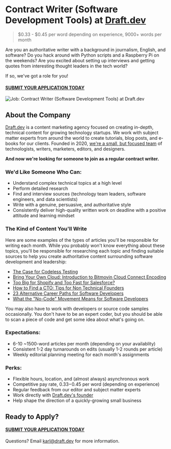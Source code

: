 # Contract Writer (Software Development Tools) at [Draft.dev](https://draft.dev/)
> $0.33 - $0.45 per word depending on experience, 9000+ words per month

Are you an authoritative writer with a background in journalism, English, and software? Do you hack around with Python scripts and a Raspberry Pi on the weekends? Are you excited about setting up interviews and getting quotes from interesting thought leaders in the tech world?

If so, we've got a role for you!

#### [SUBMIT YOUR APPLICATION TODAY](https://airtable.com/shrBouoDde7GyLtug)

![Job: Contract Writer (Software Development Tools) at Draft.dev](https://draft.dev/learn/assets/posts/img_0990.png)

## About the Company
[Draft.dev](https://draft.dev/) is a content marketing agency focused on creating in-depth, technical content for growing technology startups. We work with subject matter experts from around the world to create tutorials, blog posts, and e-books for our clients. Founded in 2020, [we're a small, but focused team](https://twitter.com/KarlLHughes/status/1337141695432024065) of technologists, writers, marketers, editors, and designers.

**And now we're looking for someone to join as a regular contract writer.**

### We'd Like Someone Who Can:
- Understand complex technical topics at a high level 
- Perform detailed research
- Find and interview sources (technology team leaders, software engineers, and data scientists)
- Write with a genuine, persuasive, and authoritative style
- Consistently deliver high-quality written work on deadline with a positive attitude and learning mindset

### The Kind of Content You'll Write
Here are some examples of the types of articles you'll be responsible for writing each month. While you probably won't know everything about these topics, you'll be responsible for researching each topic and finding suitable sources to help you create authoritative content surrounding software development and leadership:

- [The Case for Codeless Testing](https://www.telerik.com/blogs/case-for-codeless-testing)
- [Bring Your Own Cloud: Introduction to Bitmovin Cloud Connect Encoding](https://bitmovin.com/introducing-cloud-connect-encoding-aws-gcp-azure/)
- [Too Big for Shopify and Too Fast for Salesforce?](https://resources.fabric.inc/blog/shopify-salesforce)
- [How to Find a CTO: Tips for Non Technical Founders](https://www.karllhughes.com/posts/non-technical-founder-hiring-cto)
- [23 Alternative Career Paths for Software Developers](https://www.freecodecamp.org/news/alternative-career-paths/)
- [What the "No-Code" Movement Means for Software Developers](https://www.telerik.com/blogs/what-no-code-movement-means-for-software-developers)

You may also have to work with developers or source code samples occasionally. You don't have to be an expert coder, but you should be able to scan a piece of code and get some idea about what's going on.

### Expectations:
- 6-10 ~1500-word articles per month (depending on your availablity)
- Consistent 1-2 day turnarounds on edits (usually 1-2 rounds per article)
- Weekly editorial planning meeting for each month's assignments

### Perks:
- Flexible hours, location, and (almost always) asynchronous work
- Competitive pay rate, $0.33-$0.45 per word (depending on experience)
- Regular feedback from our editor and subject matter experts
- Work directly with [Draft.dev's founder](https://www.linkedin.com/in/karllhughes)
- Help shape the direction of a quickly-growing small business

## Ready to Apply?

#### [SUBMIT YOUR APPLICATION TODAY](https://airtable.com/shrBouoDde7GyLtug)

Questions? Email [karl@draft.dev](mailto:karl@draft.dev) for more information.

